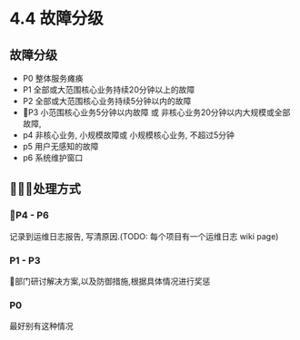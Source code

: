# 4.4 故障分级

## 故障分级

* P0 整体服务瘫痪
* P1 全部或大范围核心业务持续20分钟以上的故障
* P2 全部或大范围核心业务持续5分钟以内的故障
* P3 小范围核心业务5分钟以内故障 或 非核心业务20分钟以内大规模或全部故障,
* p4 非核心业务, 小规模故障或 小规模核心业务, 不超过5分钟
* p5 用户无感知的故障
* p6 系统维护窗口

## 处理方式

### P4 - P6

记录到运维日志报告, 写清原因.\(TODO: 每个项目有一个运维日志 wiki page\)

### P1 - P3

部门研讨解决方案,以及防御措施,根据具体情况进行奖惩

### P0

最好别有这种情况

